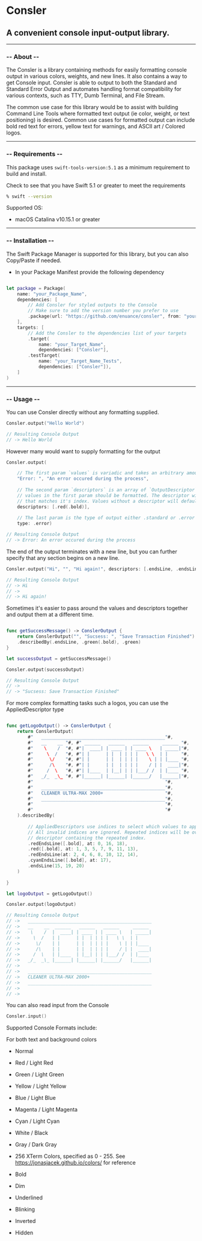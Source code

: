 # Consler

## A convenient console input-output library.

___

### -- About --

The Consler is a library containing methods for easily formatting console output in various colors, weights, and new lines. It also contains a way to get Console input. Consler is able to output to both the Standard and Standard Error Output and automates handling format compatibility for various contexts, such as TTY, Dumb Terminal, and File Stream.

The common use case for this library would be to assist with building Command Line Tools where formatted text output (ie color, weight, or text positioning) is desired. Common use cases for formatted output can include bold red text for errors, yellow text for warnings, and ASCII art / Colored logos.

___
### -- Requirements --

This package uses `swift-tools-version:5.1` as a minimum requirement to build and install.

Check to see that you have Swift 5.1 or greater to meet the requirements
```zsh
% swift --version
```

Supported OS:
- macOS Catalina v10.15.1 or greater

___
### -- Installation --

The Swift Package Manager is supported for this library, but you can also Copy/Paste if needed.

- In your Package Manifest provide the following dependency
```swift

let package = Package(
    name: "your_Package_Name",
    dependencies: [
        // Add Consler for styled outputs to the Console
        // Make sure to add the version number you prefer to use
        .package(url: "https://github.com/enuance/consler", from: "your_prefered_min_version")
    ],
    targets: [
        // Add the Consler to the dependencies list of your targets 
        .target(
            name: "your_Target_Name",
            dependencies: ["Consler"],
        .testTarget(
            name: "your_Target_Name_Tests",
            dependencies: ["Consler"]),
    ]
)

```
___
### -- Usage --


You can use Consler directly without any formatting supplied.
```swift
Consler.output("Hello World")

// Resulting Console Output 
// -> Hello World
```

However many would want to supply formatting for the output
```swift
Consler.output(

    // The first param `values` is variadic and takes an arbitrary amount of Strings
    "Error: ", "An error occured during the process", 
    
    // The second param `descriptors` is an array of `OutputDescriptor` which describes how the
    // values in the first param should be formatted. The descriptor will be applied to the value
    // that matches it's index. Values without a descriptor will default to `.normal`
    descriptors: [.red(.bold)], 
    
    // The last param is the type of output either .standard or .error
    type: .error)

// Resulting Console Output 
// -> Error: An error occured during the process
```

The end of the output terminates with a new line, but you can further specify that any section begins on a new line.
```swift
Consler.output("Hi", "", "Hi again!", descriptors: [.endsLine, .endsLine])

// Resulting Console Output 
// -> Hi
// -> 
// -> Hi again!
```

Sometimes it's easier to pass around the values and descriptors together and output them at a different time.
```swift

func getSuccessMessage() -> ConslerOutput {
    return ConslerOutput("", "Sucsess: ", "Save Transaction Finished")
    .describedBy(.endsLine, .green(.bold), .green)
}

let successOutput = getSuccessMessage()

Consler.output(successOutput)

// Resulting Console Output 
// -> 
// -> "Sucsess: Save Transaction Finished"
```

For more complex formatting tasks such a logos, you can use the AppliedDescriptor type
```swift

func getLogoOutput() -> ConslerOutput {
    return ConslerOutput(
        #"   ______________________________________________"#,
        #"   __    __ "#, #" ______   ______   ______     ______ "#,
        #"    \    /  "#, #"|  ____| | ____ | | ____ \   | _____|"#,
        #"     \  /   "#, #"| |      | |  | | | |   \ \  | |     "#,
        #"      \/    "#, #"| |      | |  | | | |    \ | | |____ "#,
        #"      /\    "#, #"| |      | |  | | | |    / | |  ____|"#,
        #"     /  \   "#, #"| |____  | |__| | | |___/ /  | |____ "#,
        #"   _/_  _\_ "#, #"|______| |______| |______/   |______|"#,
        #"                                                 "#,
        #"   ______________________________________________"#,
        #"   CLEANER ULTRA-MAX 2000+                       "#,
        #"   ______________________________________________"#,
        #"                                                 "#,
        #"                                                 "#
    ).describedBy(
    
        // AppliedDescriptors use indices to select which values to apply the specified descriptor
        // All invalid indices are ignored. Repeated indices will be overwritten by the last 
        // descriptor containing the repeated index.
        .redEndsLine([.bold], at: 0, 16, 18), 
        .red([.bold], at: 1, 3, 5, 7, 9, 11, 13),
        .redEndsLine(at: 2, 4, 6, 8, 10, 12, 14), 
        .cyanEndsLine([.bold], at: 17), 
        .endsLine(15, 19, 20)
    )
    
}

let logoOutput = getLogoOutput()

Consler.output(logoOutput)

// Resulting Console Output 
// ->   ______________________________________________
// ->   __    __  ______   ______   ______     ______ 
// ->    \    /  |  ____| | ____ | | ____ \   | _____|
// ->     \  /   | |      | |  | | | |   \ \  | |     
// ->      \/    | |      | |  | | | |    \ | | |____ 
// ->      /\    | |      | |  | | | |    / | |  ____|
// ->     /  \   | |____  | |__| | | |___/ /  | |____ 
// ->   _/_  _\_ |______| |______| |______/   |______|
// ->                                                 
// ->   ______________________________________________
// ->   CLEANER ULTRA-MAX 2000+                       
// ->   ______________________________________________
// ->                                                 
// ->                                                 
```

You can also read input from the Console
```swift
Consler.input()
```

Supported Console Formats include:

For both text and background colors
- Normal
- Red / Light Red
- Green / Light Green
- Yellow / Light Yellow
- Blue / Light Blue
- Magenta / Light Magenta
- Cyan / Light Cyan
- White / Black
- Gray / Dark Gray

- 256 XTerm Colors, specified as 0 - 255.
See https://jonasjacek.github.io/colors/ for reference

- Bold
- Dim
- Underlined
- Blinking
- Inverted
- Hidden

